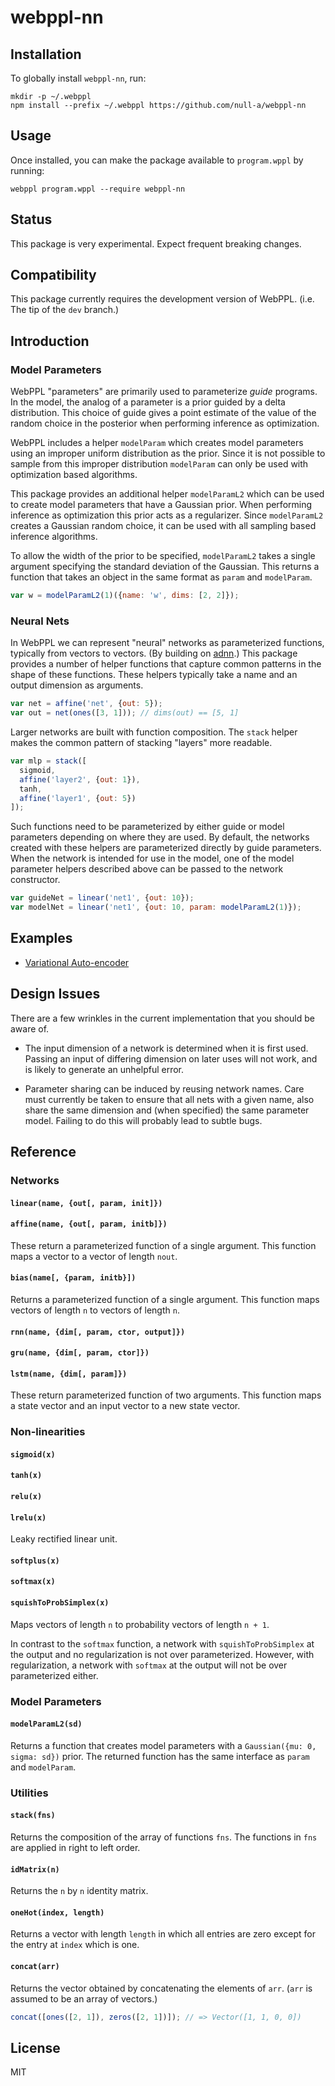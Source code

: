 # webppl-nn

## Installation

To globally install `webppl-nn`, run:

    mkdir -p ~/.webppl
    npm install --prefix ~/.webppl https://github.com/null-a/webppl-nn

## Usage

Once installed, you can make the package available to `program.wppl`
by running:

    webppl program.wppl --require webppl-nn

## Status

This package is very experimental. Expect frequent breaking changes.

## Compatibility

This package currently requires the development version of WebPPL.
(i.e. The tip of the `dev` branch.)

## Introduction

### Model Parameters

WebPPL "parameters" are primarily used to parameterize *guide*
programs. In the model, the analog of a parameter is a prior guided by
a delta distribution. This choice of guide gives a point estimate of
the value of the random choice in the posterior when performing
inference as optimization.

WebPPL includes a helper `modelParam` which creates model parameters
using an improper uniform distribution as the prior. Since it is not
possible to sample from this improper distribution `modelParam` can
only be used with optimization based algorithms.

This package provides an additional helper `modelParamL2` which can be
used to create model parameters that have a Gaussian prior. When
performing inference as optimization this prior acts as a regularizer.
Since `modelParamL2` creates a Gaussian random choice, it can be used
with all sampling based inference algorithms.

To allow the width of the prior to be specified, `modelParamL2` takes
a single argument specifying the standard deviation of the Gaussian.
This returns a function that takes an object in the same format as
`param` and `modelParam`.

```js
var w = modelParamL2(1)({name: 'w', dims: [2, 2]});
```

### Neural Nets

In WebPPL we can represent "neural" networks as parameterized
functions, typically from vectors to vectors. (By building on
[adnn](https://github.com/dritchie/adnn).) This package provides a
number of helper functions that capture common patterns in the shape
of these functions. These helpers typically take a name and an output
dimension as arguments.

```js
var net = affine('net', {out: 5});
var out = net(ones([3, 1])); // dims(out) == [5, 1]
```

Larger networks are built with function composition. The `stack`
helper makes the common pattern of stacking "layers" more readable.

```js
var mlp = stack([
  sigmoid,
  affine('layer2', {out: 1}),
  tanh,
  affine('layer1', {out: 5})
]);
```

Such functions need to be parameterized by either guide or model
parameters depending on where they are used. By default, the networks
created with these helpers are parameterized directly by guide
parameters. When the network is intended for use in the model, one of
the model parameter helpers described above can be passed to the
network constructor.

```js
var guideNet = linear('net1', {out: 10});
var modelNet = linear('net1', {out: 10, param: modelParamL2(1)});
```

## Examples

* [Variational Auto-encoder](https://github.com/null-a/webppl-nn/blob/master/examples/vae.wppl)

## Design Issues

There are a few wrinkles in the current implementation that you should
be aware of.

* The input dimension of a network is determined when it is first
  used. Passing an input of differing dimension on later uses will not
  work, and is likely to generate an unhelpful error.

* Parameter sharing can be induced by reusing network names. Care must
  currently be taken to ensure that all nets with a given name, also
  share the same dimension and (when specified) the same parameter
  model. Failing to do this will probably lead to subtle bugs.

## Reference

### Networks

#### `linear(name, {out[, param, init]})`
#### `affine(name, {out[, param, initb]})`

These return a parameterized function of a single argument. This
function maps a vector to a vector of length `nout`.

#### `bias(name[, {param, initb}])`

Returns a parameterized function of a single argument. This function
maps vectors of length `n` to vectors of length `n`.

#### `rnn(name, {dim[, param, ctor, output]})`
#### `gru(name, {dim[, param, ctor]})`
#### `lstm(name, {dim[, param]})`

These return parameterized function of two arguments. This function
maps a state vector and an input vector to a new state vector.

### Non-linearities

#### `sigmoid(x)`
#### `tanh(x)`
#### `relu(x)`
#### `lrelu(x)`

Leaky rectified linear unit.

#### `softplus(x)`

#### `softmax(x)`
#### `squishToProbSimplex(x)`

Maps vectors of length `n` to probability vectors of length `n + 1`.

In contrast to the `softmax` function, a network with
`squishToProbSimplex` at the output and no regularization is not over
parameterized. However, with regularization, a network with `softmax`
at the output will not be over parameterized either.

<!--

Using squishToProbSimplex to with a prior on the parameters centered
at zero seems a bit fishy. For example, these two output the same
vector only with the elements permuted:

squishToProbSimplex(vec([-1,-1,-1]))
squishToProbSimplex(vec([1,0,0]))

... yet under a Gaussian prior they aren't equally likely. Something
similar applies when using regularization.

-->

### Model Parameters

#### `modelParamL2(sd)`

Returns a function that creates model parameters with a `Gaussian({mu:
0, sigma: sd})` prior. The returned function has the same interface as
`param` and `modelParam`.

### Utilities

#### `stack(fns)`

Returns the composition of the array of functions `fns`. The functions
in `fns` are applied in right to left order.

#### `idMatrix(n)`

Returns the `n` by `n` identity matrix.

#### `oneHot(index, length)`

Returns a vector with length `length` in which all entries are zero
except for the entry at `index` which is one.

#### `concat(arr)`

Returns the vector obtained by concatenating the elements of `arr`.
(`arr` is assumed to be an array of vectors.)

```js
concat([ones([2, 1]), zeros([2, 1])]); // => Vector([1, 1, 0, 0])
```

## License

MIT
